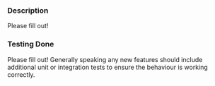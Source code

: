 ### Description

Please fill out!

### Testing Done

Please fill out!  Generally speaking any new features should include 
additional unit or integration tests to ensure the behaviour is
working correctly.
